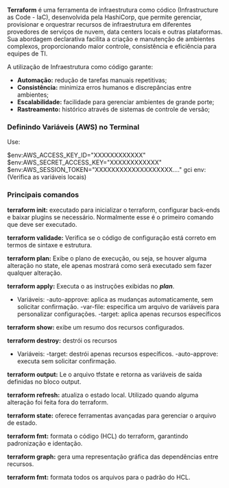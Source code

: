**Terraform** é uma ferramenta de infraestrutura como códico (Infrastructure as Code - IaC), desenvolvida pela HashiCorp, que permite gerenciar, provisionar e orquestrar recursos de infraestrutura em diferentes provedores de serviços de nuvem, data centers locais e outras plataformas. Sua abordagem declarativa  facilita  a  criação  e  manutenção  de  ambientes  complexos, proporcionando maior controle, consistência e eficiência para equipes de TI.

A utilização de Infraestrutura como código garante:

- **Automação:** redução de tarefas manuais repetitivas;
- **Consistência:** minimiza erros humanos e discrepâncias entre ambientes;
- **Escalabilidade:** facilidade para gerenciar ambientes de grande porte;
- **Rastreamento:** histórico através de sistemas de controle de versão;

### Definindo Variáveis (AWS) no Terminal 

Use:

$env:AWS_ACCESS_KEY_ID="XXXXXXXXXXXX"
$env:AWS_SECRET_ACCESS_KEY="XXXXXXXXXXXX"
$env:AWS_SESSION_TOKEN="XXXXXXXXXXXXXXXXXXX...."
gci env: (Verifica as variáveis locais)

### Principais comandos

**terraform init:** executado para inicializar o terraform, configurar back-ends e baixar plugins se necessário. Normalmente esse é o primeiro comando que deve ser executado.

**terraform validade:** Verifica se o código de configuração está correto em termos de sintaxe e estrutura.

**terraform plan:** Exibe o plano de execução, ou seja, se houver alguma alteração no state, ele apenas mostrará como será executado sem fazer qualquer alteração.

**terraform apply:** Executa o as instruções exibidas no ***plan***. 

- Variáveis:
-auto-approve: aplica as mudanças automaticamente, sem solicitar confirmação.
-var-file: especifica um arquivo de variáveis para personalizar configurações.
-target: aplica apenas recursos específicos

**terraform show:** exibe um resumo dos recursos configurados.

**terraform destroy:** destrói os recursos

- Variáveis:
-target: destrói apenas recursos específicos.
-auto-approve: executa sem solicitar confirmação.

**terraform output:** Le o arquivo tfstate e retorna as variáveis de saída definidas no bloco output.

**terraform refresh:** atualiza o estado local. Utilizado quando alguma alteração foi feita fora do terraform.

**terraform state:** oferece ferramentas avançadas para gerenciar o arquivo de estado.

**terraform fmt:** formata o código (HCL) do terraform, garantindo padronização e identação.

**terraform graph:** gera uma representação gráfica das dependências entre recursos.

**terraform fmt:** formata todos os arquivos para o padrão do HCL.